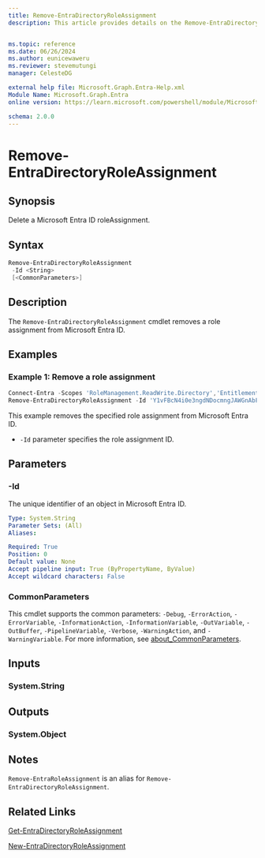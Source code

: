 ```yaml
---
title: Remove-EntraDirectoryRoleAssignment
description: This article provides details on the Remove-EntraDirectoryRoleAssignment command.


ms.topic: reference
ms.date: 06/26/2024
ms.author: eunicewaweru
ms.reviewer: stevemutungi
manager: CelesteDG

external help file: Microsoft.Graph.Entra-Help.xml
Module Name: Microsoft.Graph.Entra
online version: https://learn.microsoft.com/powershell/module/Microsoft.Graph.Entra/Remove-EntraDirectoryRoleAssignment

schema: 2.0.0
---
```


# Remove-EntraDirectoryRoleAssignment

## Synopsis

Delete a Microsoft Entra ID roleAssignment.

## Syntax

```powershell
Remove-EntraDirectoryRoleAssignment 
 -Id <String> 
 [<CommonParameters>]
```

## Description

The `Remove-EntraDirectoryRoleAssignment` cmdlet removes a role assignment from Microsoft Entra ID.

## Examples

### Example 1: Remove a role assignment

```powershell
Connect-Entra -Scopes 'RoleManagement.ReadWrite.Directory','EntitlementManagement.ReadWrite.All'
Remove-EntraDirectoryRoleAssignment -Id 'Y1vFBcN4i0e3ngdNDocmngJAWGnAbFVAnJQyBBLv1lM-1'
```

This example removes the specified role assignment from Microsoft Entra ID.

- `-Id` parameter specifies the role assignment ID.

## Parameters

### -Id

The unique identifier of an object in Microsoft Entra ID.

```yaml
Type: System.String
Parameter Sets: (All)
Aliases:

Required: True
Position: 0
Default value: None
Accept pipeline input: True (ByPropertyName, ByValue)
Accept wildcard characters: False
```

### CommonParameters

This cmdlet supports the common parameters: `-Debug`, `-ErrorAction`, `-ErrorVariable`, `-InformationAction`, `-InformationVariable`, `-OutVariable`, `-OutBuffer`, `-PipelineVariable`, `-Verbose`, `-WarningAction`, and `-WarningVariable`. For more information, see [about_CommonParameters](https://go.microsoft.com/fwlink/?LinkID=113216).

## Inputs

### System.String

## Outputs

### System.Object

## Notes

`Remove-EntraRoleAssignment` is an alias for `Remove-EntraDirectoryRoleAssignment`.

## Related Links

[Get-EntraDirectoryRoleAssignment](Get-EntraDirectoryRoleAssignment.md)

[New-EntraDirectoryRoleAssignment](New-EntraDirectoryRoleAssignment.md)
